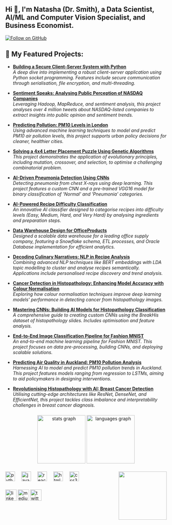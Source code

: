 <h2 align="left">Hi 👋, I'm Natasha (Dr. Smith), a Data Scientist, AI/ML and Computer Vision Specialist, and Business Economist.</h2>

[![Follow on GitHub](https://img.shields.io/github/followers/drnsmith?label=Follow&style=social)](https://github.com/drnsmith)

###
<h2>💼 My Featured Projects:</h2>

- **[Building a Secure Client-Server System with Python](https://github.com/drnsmith/Client-Server-Network-Socket-Programming)**  
  _A deep dive into implementing a robust client-server application using Python socket programming. Features include secure communication through serialisation, file encryption, and multi-threading._

- **[Sentiment Speaks: Analysing Public Perception of NASDAQ Companies](https://github.com/drnsmith/sentiment-analysis-NASDAQ-companies-Tweets)**  
  _Leveraging Hadoop, MapReduce, and sentiment analysis, this project analyses over 4 million tweets about NASDAQ-listed companies to extract insights into public opinion and sentiment trends._

- **[Predicting Pollution: PM10 Levels in London](https://github.com/drnsmith/PM-London-Pollution)**  
  _Using advanced machine learning techniques to model and predict PM10 air pollution levels, this project supports urban policy decisions for cleaner, healthier cities._

- **[Solving a 4x4 Letter Placement Puzzle Using Genetic Algorithms](https://github.com/drnsmith/Solving-a-4x4-Letter-Placement-Puzzle-Using-Genetic-Algorithms)**  
  _This project demonstrates the application of evolutionary principles, including mutation, crossover, and selection, to optimise a challenging combinatorial problem._

- **[AI-Driven Pneumonia Detection Using CNNs](https://github.com/drnsmith/pneumonia-detection-CNN)**  
  _Detecting pneumonia from chest X-rays using deep learning. This project features a custom CNN and a pre-trained VGG16 model for binary classification of 'Normal' and 'Pneumonia' categories._

- **[AI-Powered Recipe Difficulty Classification](https://github.com/drnsmith/AI-Recipe-Classifier)**  
  _An innovative AI classifier designed to categorise recipes into difficulty levels (Easy, Medium, Hard, and Very Hard) by analysing ingredients and preparation steps._

- **[Data Warehouse Design for OfficeProducts](https://github.com/drnsmith/warehouse-management-system)**  
  _Designed a scalable data warehouse for a leading office supply company, featuring a Snowflake schema, ETL processes, and Oracle Database implementation for efficient analytics._

- **[Decoding Culinary Narratives: NLP in Recipe Analysis](https://github.com/drnsmith/RecipeNLG-Topic-Modelling-and-Clustering)**  
  _Combining advanced NLP techniques like BERT embeddings with LDA topic modelling to cluster and analyse recipes semantically. Applications include personalised recipe discovery and trend analysis._

- **[Cancer Detection in Histopathology: Enhancing Model Accuracy with Colour Normalisation](https://github.com/drnsmith/ColourNorm-Histopathology-DeepLearning)**  
  _Exploring how colour normalisation techniques improve deep learning models' performance in detecting cancer from histopathology images._

- **[Mastering CNNs: Building AI Models for Histopathology Classification](https://github.com/drnsmith/Custom-CNNs-Histopathology-Classification)**  
  _A comprehensive guide to creating custom CNNs using the BreakHis dataset of histopathology slides. Includes optimisation and feature analysis._

- **[End-to-End Image Classification Pipeline for Fashion MNIST](https://github.com/drnsmith/Designing-Dense-NNs-Using-MNIST)**  
  _An end-to-end machine learning pipeline for Fashion MNIST. This project focuses on data pre-processing, building CNNs, and deploying scalable solutions._

- **[Predicting Air Quality in Auckland: PM10 Pollution Analysis](https://github.com/drnsmith/Pollution-Prediction-Auckland)**  
  _Harnessing AI to model and predict PM10 pollution trends in Auckland. This project features models ranging from regression to LSTMs, aiming to aid policymakers in designing interventions._

- **[Revolutionising Histopathology with AI: Breast Cancer Detection](https://github.com/drnsmith/Histopathology-AI-BreastCancer)**  
  _Utilising cutting-edge architectures like ResNet, DenseNet, and EfficientNet, this project tackles class imbalance and interpretability challenges in breast cancer diagnosis._


###

<div align="center">
  <img src="https://github-readme-stats.vercel.app/api?username=drnsmith&hide_title=false&hide_rank=false&show_icons=true&include_all_commits=true&count_private=true&disable_animations=false&theme=dracula&locale=en&hide_border=false" height="150" alt="stats graph"  />
  <img src="https://github-readme-stats.vercel.app/api/top-langs?username=drnsmith&locale=en&hide_title=false&layout=compact&card_width=320&langs_count=5&theme=dracula&hide_border=false" height="150" alt="languages graph"  />
</div>

###

<img align="right" height="150" src="https://i.imgflip.com/65efzo.gif"  />

###

<div align="left">
  <img src="https://cdn.jsdelivr.net/gh/devicons/devicon/icons/python/python-original.svg" height="30" alt="python logo"  />
  <img width="12" />
  <img src="https://cdn.jsdelivr.net/gh/devicons/devicon/icons/javascript/javascript-original.svg" height="30" alt="javascript logo"  />
  <img width="12" />
  <img src="https://cdn.jsdelivr.net/gh/devicons/devicon/icons/react/react-original.svg" height="30" alt="react logo"  />
  <img width="12" />
  <img src="https://cdn.jsdelivr.net/gh/devicons/devicon/icons/html5/html5-original.svg" height="30" alt="html5 logo"  />
  <img width="12" />
  <img src="https://cdn.jsdelivr.net/gh/devicons/devicon/icons/css3/css3-original.svg" height="30" alt="css3 logo"  />
  <img width="12" />
  
</div>

###

<div align="left">
  <a href="https://www.linkedin.com/in/natalyasmith"><img src="https://img.shields.io/static/v1?message=LinkedIn&logo=linkedin&label=&color=0077B5&logoColor=white&labelColor=&style=for-the-badge" height="35" alt="linkedin logo"  /></a>
  <a href="https://medium.com/@drnatashasth"><img src="https://img.shields.io/static/v1?message=Medium&logo=medium&label=&color=12100E&logoColor=white&labelColor=&style=for-the-badge" height="35" alt="medium logo" /></a>
  <a href="https://twitter.com/NeverOblivious"><img src="https://img.shields.io/static/v1?message=Twitter&logo=twitter&label=&color=1DA1F2&logoColor=white&labelColor=&style=for-the-badge" height="35" alt="twitter logo" /></a>
</div>

###

